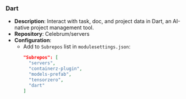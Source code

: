 ### Dart

* **Description**: Interact with task, doc, and project data in Dart, an AI-native project management tool.
* **Repository**: Celebrum/servers
* **Configuration**:
  - Add to `Subrepos` list in `modulesettings.json`:
    ```json
    "Subrepos": [
      "servers",
      "containerz-plugin",
      "models-prefab",
      "tensorzero",
      "dart"
    ]
    ```

